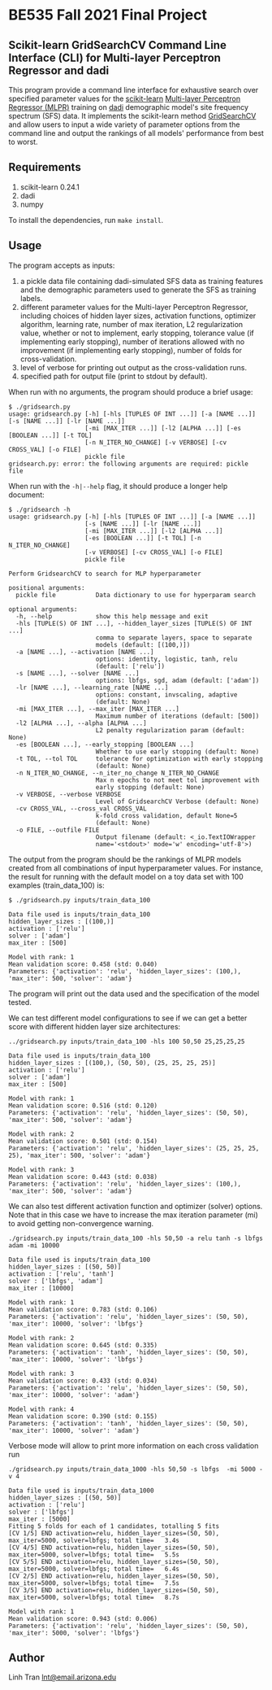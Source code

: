 # BE535 Fall 2021 Final Project

## Scikit-learn GridSearchCV Command Line Interface (CLI) for Multi-layer Perceptron Regressor and dadi

This program provide a command line interface for exhaustive search over specified parameter values for the [scikit-learn](https://scikit-learn.org/stable/index.html) [Multi-layer Perceptron Regressor (MLPR)](https://scikit-learn.org/stable/modules/generated/sklearn.neural_network.MLPRegressor.html?highlight=mlpr) training on [dadi](https://dadi.readthedocs.io/en/latest/) demographic model's site frequency spectrum (SFS) data. It implements the scikit-learn method [GridSearchCV](https://scikit-learn.org/stable/modules/generated/sklearn.model_selection.GridSearchCV.html?highlight=gridsearchcv#sklearn.model_selection.GridSearchCV) and allow users to input a wide variety of parameter options from the command line and output the rankings of all models' performance from best to worst.

## Requirements
1. scikit-learn 0.24.1
2. dadi
3. numpy

To install the dependencies, run `make install`.

## Usage
The program accepts as inputs:
1. a pickle data file containing dadi-simulated SFS data as training features and the demographic parameters used to generate the SFS as training labels.
2. different parameter values for the Multi-layer Perceptron Regressor, including choices of hidden layer sizes, activation functions, optimizer algorithm, learning rate, number of max iteration, L2 regularization value, whether or not to implement, early stopping, tolerance value (if implementing early stopping), number of iterations allowed with no improvement (if implementing early stopping), number of folds for cross-validation.
3. level of verbose for printing out output as the cross-validation runs.
4. specified path for output file (print to stdout by default).

When run with no arguments, the program should produce a brief usage:

```
$ ./gridsearch.py
usage: gridsearch.py [-h] [-hls [TUPLES OF INT ...]] [-a [NAME ...]] [-s [NAME ...]] [-lr [NAME ...]]
                     [-mi [MAX_ITER ...]] [-l2 [ALPHA ...]] [-es [BOOLEAN ...]] [-t TOL]
                     [-n N_ITER_NO_CHANGE] [-v VERBOSE] [-cv CROSS_VAL] [-o FILE]
                     pickle file
gridsearch.py: error: the following arguments are required: pickle file
```

When run with the `-h|--help` flag, it should produce a longer help document:

```
$ ./gridsearch -h
usage: gridsearch.py [-h] [-hls [TUPLES OF INT ...]] [-a [NAME ...]]
                     [-s [NAME ...]] [-lr [NAME ...]]
                     [-mi [MAX_ITER ...]] [-l2 [ALPHA ...]]
                     [-es [BOOLEAN ...]] [-t TOL] [-n N_ITER_NO_CHANGE]
                     [-v VERBOSE] [-cv CROSS_VAL] [-o FILE]
                     pickle file

Perform GridsearchCV to search for MLP hyperparameter

positional arguments:
  pickle file           Data dictionary to use for hyperparam search

optional arguments:
  -h, --help            show this help message and exit
  -hls [TUPLE(S) OF INT ...], --hidden_layer_sizes [TUPLE(S) OF INT ...]
                        comma to separate layers, space to separate
                        models (default: [(100,)])
  -a [NAME ...], --activation [NAME ...]
                        options: identity, logistic, tanh, relu
                        (default: ['relu'])
  -s [NAME ...], --solver [NAME ...]
                        options: lbfgs, sgd, adam (default: ['adam'])
  -lr [NAME ...], --learning_rate [NAME ...]
                        options: constant, invscaling, adaptive
                        (default: None)
  -mi [MAX_ITER ...], --max_iter [MAX_ITER ...]
                        Maximum number of iterations (default: [500])
  -l2 [ALPHA ...], --alpha [ALPHA ...]
                        L2 penalty regularization param (default: None)
  -es [BOOLEAN ...], --early_stopping [BOOLEAN ...]
                        Whether to use early stopping (default: None)
  -t TOL, --tol TOL     tolerance for optimization with early stopping
                        (default: None)
  -n N_ITER_NO_CHANGE, --n_iter_no_change N_ITER_NO_CHANGE
                        Max n epochs to not meet tol improvement with
                        early stopping (default: None)
  -v VERBOSE, --verbose VERBOSE
                        Level of GridsearchCV Verbose (default: None)
  -cv CROSS_VAL, --cross_val CROSS_VAL
                        k-fold cross validation, default None=5
                        (default: None)
  -o FILE, --outfile FILE
                        Output filename (default: <_io.TextIOWrapper
                        name='<stdout>' mode='w' encoding='utf-8'>)
```

The output from the program should be the rankings of MLPR models created from all combinations of input hyperparameter values.
For instance, the result for running with the default model on a toy data set with 100 examples (train_data_100) is:
```
$ ./gridsearch.py inputs/train_data_100

Data file used is inputs/train_data_100
hidden_layer_sizes : [(100,)]
activation : ['relu']
solver : ['adam']
max_iter : [500]

Model with rank: 1
Mean validation score: 0.458 (std: 0.040)
Parameters: {'activation': 'relu', 'hidden_layer_sizes': (100,), 'max_iter': 500, 'solver': 'adam'}
```

The program will print out the data used and the specification of the model tested.

We can test different model configurations to see if we can get a better score with different hidden layer size architectures:

```
../gridsearch.py inputs/train_data_100 -hls 100 50,50 25,25,25,25

Data file used is inputs/train_data_100
hidden_layer_sizes : [(100,), (50, 50), (25, 25, 25, 25)]
activation : ['relu']
solver : ['adam']
max_iter : [500]

Model with rank: 1
Mean validation score: 0.516 (std: 0.120)
Parameters: {'activation': 'relu', 'hidden_layer_sizes': (50, 50), 'max_iter': 500, 'solver': 'adam'}

Model with rank: 2
Mean validation score: 0.501 (std: 0.154)
Parameters: {'activation': 'relu', 'hidden_layer_sizes': (25, 25, 25, 25), 'max_iter': 500, 'solver': 'adam'}

Model with rank: 3
Mean validation score: 0.443 (std: 0.038)
Parameters: {'activation': 'relu', 'hidden_layer_sizes': (100,), 'max_iter': 500, 'solver': 'adam'}
```

We can also test different activation function and optimizer (solver) options. Note that in this case we have to increase the max iteration parameter (mi) to avoid getting non-convergence warning.

```
./gridsearch.py inputs/train_data_100 -hls 50,50 -a relu tanh -s lbfgs adam -mi 10000

Data file used is inputs/train_data_100
hidden_layer_sizes : [(50, 50)]
activation : ['relu', 'tanh']
solver : ['lbfgs', 'adam']
max_iter : [10000]

Model with rank: 1
Mean validation score: 0.783 (std: 0.106)
Parameters: {'activation': 'relu', 'hidden_layer_sizes': (50, 50), 'max_iter': 10000, 'solver': 'lbfgs'}

Model with rank: 2
Mean validation score: 0.645 (std: 0.335)
Parameters: {'activation': 'tanh', 'hidden_layer_sizes': (50, 50), 'max_iter': 10000, 'solver': 'lbfgs'}

Model with rank: 3
Mean validation score: 0.433 (std: 0.034)
Parameters: {'activation': 'relu', 'hidden_layer_sizes': (50, 50), 'max_iter': 10000, 'solver': 'adam'}

Model with rank: 4
Mean validation score: 0.390 (std: 0.155)
Parameters: {'activation': 'tanh', 'hidden_layer_sizes': (50, 50), 'max_iter': 10000, 'solver': 'adam'}
```

Verbose mode will allow to print more information on each cross validation run

```
./gridsearch.py inputs/train_data_1000 -hls 50,50 -s lbfgs  -mi 5000 -v 4

Data file used is inputs/train_data_1000
hidden_layer_sizes : [(50, 50)]
activation : ['relu']
solver : ['lbfgs']
max_iter : [5000]
Fitting 5 folds for each of 1 candidates, totalling 5 fits
[CV 1/5] END activation=relu, hidden_layer_sizes=(50, 50), max_iter=5000, solver=lbfgs; total time=   3.4s
[CV 4/5] END activation=relu, hidden_layer_sizes=(50, 50), max_iter=5000, solver=lbfgs; total time=   5.5s
[CV 5/5] END activation=relu, hidden_layer_sizes=(50, 50), max_iter=5000, solver=lbfgs; total time=   6.4s
[CV 2/5] END activation=relu, hidden_layer_sizes=(50, 50), max_iter=5000, solver=lbfgs; total time=   7.5s
[CV 3/5] END activation=relu, hidden_layer_sizes=(50, 50), max_iter=5000, solver=lbfgs; total time=   8.7s

Model with rank: 1
Mean validation score: 0.943 (std: 0.006)
Parameters: {'activation': 'relu', 'hidden_layer_sizes': (50, 50), 'max_iter': 5000, 'solver': 'lbfgs'}
```

## Author

Linh Tran <lnt@email.arizona.edu>

